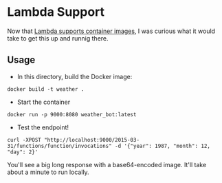 # Lambda Support

Now that [Lambda supports container images](https://aws.amazon.com/blogs/aws/new-for-aws-lambda-container-image-support/), I was curious what it would take to get this up and runnig there.

## Usage

- In this directory, build the Docker image:

```shell
docker build -t weather .
```

- Start the container

```shell
docker run -p 9000:8080 weather_bot:latest
```

- Test the endpoint!

```shell
curl -XPOST "http://localhost:9000/2015-03-31/functions/function/invocations" -d '{"year": 1987, "month": 12, "day": 2}'
```

You'll see a big long response with a base64-encoded image. It'll take about a minute to run locally.